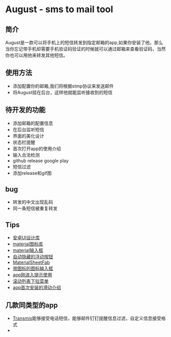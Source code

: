 # August - sms to mail tool

## 简介

August是一款可以将手机上的短信转发到指定邮箱的app,如果你安装了他，那么当你忘记带手机却需要手机验证码验证的时候就可以通过邮箱来查看验证码，当然你也可以用他来转发其他短信。

## 使用方法

- 添加配置你的邮箱,我们将根据stmp协议来发送邮件
- 将August挂在后台，这样他就能监听接收到的短信

## 待开发的功能

- 添加邮箱的配置信息
- 在后台监听短信
- 界面的美化设计
- 状态栏提醒
- 首次打开app的使用介绍
- 输入合法检测
- github release google play
- 短信过滤
- 添加release和gif图

## bug

- 转发的中文出现乱码
- 同一条短信被重复转发

## Tips

- [安卓UI设计库](https://gamedun.github.io/-----https://github.com/wasabeef/awesome-android-ui)
- [material图标库](https://github.com/google/material-design-icons)
- [material输入框](https://github.com/rengwuxian/MaterialEditText)
- [自动隐藏的浮动按钮](https://github.com/makovkastar/FloatingActionButton)
- [MaterialSheetFab](https://github.com/gowong/material-sheet-fab)
- [带图标的图标输入框](https://github.com/florent37/MaterialTextField)
- [app刚进入提示使用](https://github.com/sjwall/MaterialTapTargetPrompt)
- [滚动列表下拉菜单](https://github.com/traex/ExpandableLayout)
- [app首次安装的滑动介绍](https://github.com/sacot41/SCViewPager)

## 几款同类型的app

- [Transmis](https://gamedun.github.io/-----https://github.com/dss886/Transmis)能够接受电话短信，能够邮件钉钉提醒信息过滤，自定义信息接受格式
- 
